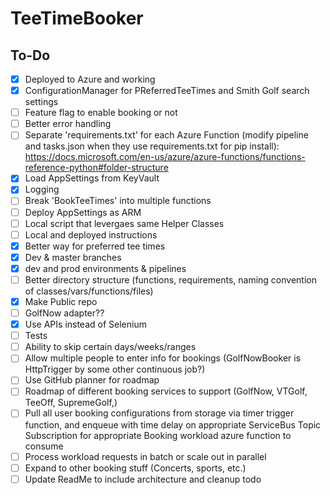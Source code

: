 # TeeTimeBooker

## To-Do
- [x] Deployed to Azure and working
- [x] ConfigurationManager for PReferredTeeTimes and Smith Golf search settings
- [ ] Feature flag to enable booking or not
- [ ] Better error handling
- [ ] Separate 'requirements.txt' for each Azure Function (modify pipeline and tasks.json when they use requirements.txt for pip install): https://docs.microsoft.com/en-us/azure/azure-functions/functions-reference-python#folder-structure
- [x] Load AppSettings from KeyVault
- [x] Logging
- [ ] Break 'BookTeeTimes' into multiple functions
- [ ] Deploy AppSettings as ARM
- [ ] Local script that levergaes same Helper Classes
- [ ] Local and deployed instructions
- [x] Better way for preferred tee times
- [x] Dev & master branches
- [x] dev and prod environments & pipelines
- [ ] Better directory structure (functions, requirements, naming convention of classes/vars/functions/files)
- [x] Make Public repo
- [ ] GolfNow adapter??
- [x] Use APIs instead of Selenium
- [ ] Tests
- [ ] Ability to skip certain days/weeks/ranges
- [ ] Allow multiple people to enter info for bookings (GolfNowBooker is HttpTrigger by some other continuous job?)
- [ ] Use GitHub planner for roadmap
- [ ] Roadmap of different booking services to support (GolfNow, VTGolf, TeeOff, SupremeGolf,)
- [ ] Pull all user booking configurations from storage via timer trigger function, and enqueue with time delay on appropriate ServiceBus Topic Subscription for appropriate Booking workload azure function to consume
- [ ] Process workload requests in batch or scale out in parallel
- [ ] Expand to other booking stuff (Concerts, sports, etc.)
- [ ] Update ReadMe to include architecture and cleanup todo